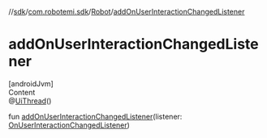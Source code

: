 //[sdk](../../../index.md)/[com.robotemi.sdk](../index.md)/[Robot](index.md)/[addOnUserInteractionChangedListener](add-on-user-interaction-changed-listener.md)



# addOnUserInteractionChangedListener  
[androidJvm]  
Content  
@[UiThread](https://developer.android.com/reference/kotlin/androidx/annotation/UiThread.html)()  
  
fun [addOnUserInteractionChangedListener](add-on-user-interaction-changed-listener.md)(listener: [OnUserInteractionChangedListener](../../com.robotemi.sdk.listeners/-on-user-interaction-changed-listener/index.md))  



